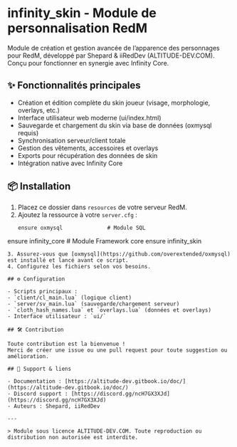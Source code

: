# infinity_skin - Module de personnalisation RedM

Module de création et gestion avancée de l’apparence des personnages pour RedM, développé par Shepard & iiRedDev (ALTITUDE-DEV.COM). Conçu pour fonctionner en synergie avec Infinity Core.

## ✨ Fonctionnalités principales

- Création et édition complète du skin joueur (visage, morphologie, overlays, etc.)
- Interface utilisateur web moderne (ui/index.html)
- Sauvegarde et chargement du skin via base de données (oxmysql requis)
- Synchronisation serveur/client totale
- Gestion des vêtements, accessoires et overlays
- Exports pour récupération des données de skin
- Intégration native avec Infinity Core

## 📦 Installation

1. Placez ce dossier dans `resources` de votre serveur RedM.
2. Ajoutez la ressource à votre `server.cfg` :
   ```
   ensure oxmysql              # Module SQL
ensure infinity_core          # Module Framework core
   ensure infinity_skin
   ```
3. Assurez-vous que [oxmysql](https://github.com/overextended/oxmysql) est installé et lancé avant ce script.
4. Configurez les fichiers selon vos besoins.

## ⚙️ Configuration

- Scripts principaux :
  - `client/cl_main.lua` (logique client)
  - `server/sv_main.lua` (sauvegarde/chargement serveur)
  - `cloth_hash_names.lua` et `overlays.lua` (données et overlays)
- Interface utilisateur : `ui/`

## 🛠 Contribution

Toute contribution est la bienvenue !
Merci de créer une issue ou une pull request pour toute suggestion ou amélioration.

## 🤝 Support & liens

- Documentation : [https://altitude-dev.gitbook.io/doc/](https://altitude-dev.gitbook.io/doc/)
- Discord support : [https://discord.gg/ncH7GX3XJd](https://discord.gg/ncH7GX3XJd)
- Auteurs : Shepard, iiRedDev

---

> Module sous licence ALTITUDE-DEV.COM. Toute reproduction ou distribution non autorisée est interdite.
